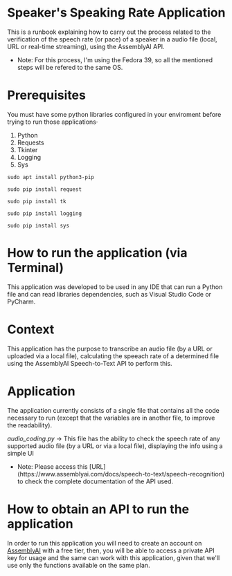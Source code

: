 # Speaker's Speaking Rate Application

This is a runbook explaining how to carry out the process related to the verification of the speech rate (or pace) of a speaker in a audio file (local, URL or real-time streaming), using the AssemblyAI API.

<ul><li> Note: For this process, I'm using the Fedora 39, so all the mentioned steps will be refered to the same OS. </ul>

# Prerequisites

You must have some python libraries configured in your enviroment before trying to run those applications·

1. Python
2. Requests
3. Tkinter
4. Logging
5. Sys

```
sudo apt install python3-pip

sudo pip install request

sudo pip install tk

sudo pip install logging

sudo pip install sys
```

# How to run the application (via Terminal)

This application was developed to be used in any IDE that can run a Python file and can read libraries dependencies, such as Visual Studio Code or PyCharm.

# Context

This application has the purpose to transcribe an audio file (by a URL or uploaded via a local file), calculating the speeach rate of a determined file using the AssemblyAI Speech-to-Text API to perform this.


# Application

The application currently consists of a single file that contains all the code necessary to run (except that the variables are in another file, to improve the readability).

*audio_coding.py* -> This file has the ability to check the speech rate of any supported audio file (by a URL or via a local file), displaying the info using a simple UI

<ul><li> Note: Please access this [URL](https://www.assemblyai.com/docs/speech-to-text/speech-recognition) to check the complete documentation of the API used. </ul>

# How to obtain an API to run the application

In order to run this application you will need to create an account on [AssemblyAI](https://www.assemblyai.com/) with a free tier, then, you will be able to access a private API key for usage and the same can work with this application, given that we'll use only the functions available on the same plan.





